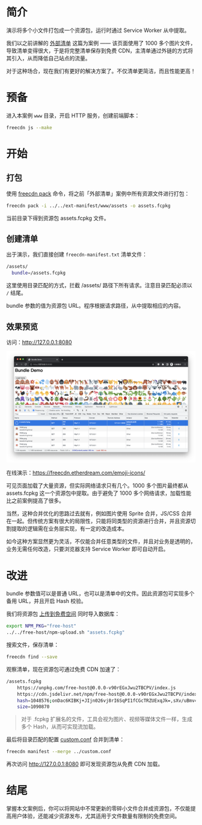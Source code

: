 # 简介

演示将多个小文件打包成一个资源包，运行时通过 Service Worker 从中提取。

我们以之前讲解的 [外部清单](../ext-manifest/README.md) 这篇为案例 —— 该页面使用了 1000 多个图片文件，导致清单变得很大，于是将完整清单保存到免费 CDN，主清单通过外链的方式将其引入，从而降低自己站点的流量。

对于这种场合，现在我们有更好的解决方案了。不仅清单更简洁，而且性能更高！


# 预备

进入本案例 `www` 目录，开启 HTTP 服务，创建前端脚本：

```bash
freecdn js --make
```


# 开始

## 打包

使用 [freecdn pack](../../docs/cli/README.md#pack) 命令，将之前「外部清单」案例中所有资源文件进行打包：

```bash
freecdn pack -i ../../ext-manifest/www/assets -o assets.fcpkg
```

当前目录下得到资源包 assets.fcpkg 文件。

## 创建清单

出于演示，我们直接创建 `freecdn-manifest.txt` 清单文件：

```bash
/assets/
  bundle=/assets.fcpkg
```

这里使用目录匹配的方式，拦截 /assets/ 路径下所有请求。注意目录匹配必须以 `/` 结尾。

bundle 参数的值为资源包 URL。程序根据请求路径，从中提取相应的内容。

## 效果预览

访问：http://127.0.0.1:8080

![](1.png)

在线演示：https://freecdn.etherdream.com/emoji-icons/

可见页面加载了大量资源，但实际网络请求只有几个。1000 多个图片最终都从 assets.fcpkg 这一个资源包中提取。由于避免了 1000 多个网络请求，加载性能比之前案例提高了很多。

当然，这种合并优化的思路过去就有，例如图片使用 Sprite 合并，JS/CSS 合并在一起。但传统方案有很大的局限性，只能将同类型的资源进行合并，并且资源切割提取的逻辑需在业务层实现，有一定的改造成本。

如今这种方案显然更为灵活，不仅能合并任意类型的文件，并且对业务是透明的，业务无需任何改造，只要浏览器支持 Service Worker 即可自动开启。


# 改进

bundle 参数值可以是普通 URL，也可以是清单中的文件。因此资源包可实现多个备用 URL，并且开启 Hash 校验。

我们将资源包 [上传到免费空间](../free-host/README.md#npm-空间) 同时导入数据库：

```bash
export NPM_PKG="free-host"
../../free-host/npm-upload.sh "assets.fcpkg"
```

搜索文件，保存清单：

```bash
freecdn find --save
```

观察清单，现在资源包可通过免费 CDN 加速了：

```bash
/assets.fcpkg
	https://unpkg.com/free-host@0.0.0-v90rEGxJwu2TBCPV/index.js
	https://cdn.jsdelivr.net/npm/free-host@0.0.0-v90rEGxJwu2TBCPV/index.js
	hash=1048576;onDac6KIBKj+JIjn026vj8rI6SqPI1fCGcTRZUExqJk=,sXv/uBmv4WzCCIjfaCCXccQRkwG6i3/GodF8l9El6SY=
	size=1090870
```

> 对于 .fcpkg 扩展名的文件，工具会视为图片、视频等媒体文件一样，生成多个 Hash，从而可实现流加载。

最后将目录匹配的配置 [custom.conf](custom.conf) 合并到清单：

```bash
freecdn manifest --merge ../custom.conf
```

再次访问 http://127.0.0.1:8080 即可发现资源包从免费 CDN 加载。


# 结尾

掌握本文案例后，你可以将网站中不常更新的零碎小文件合并成资源包，不仅能提高用户体验，还能减少资源发布，尤其适用于文件数量有限制的免费空间。
